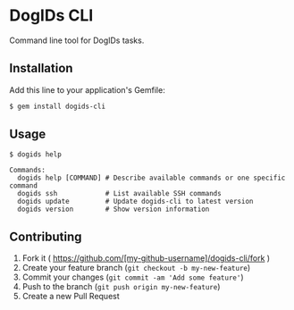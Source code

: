 # DogIDs CLI

Command line tool for DogIDs tasks.

## Installation

Add this line to your application's Gemfile:

```bash
$ gem install dogids-cli
```

## Usage

```
$ dogids help

Commands:
  dogids help [COMMAND] # Describe available commands or one specific command
  dogids ssh            # List available SSH commands
  dogids update         # Update dogids-cli to latest version
  dogids version        # Show version information
```

## Contributing

1. Fork it ( https://github.com/[my-github-username]/dogids-cli/fork )
2. Create your feature branch (`git checkout -b my-new-feature`)
3. Commit your changes (`git commit -am 'Add some feature'`)
4. Push to the branch (`git push origin my-new-feature`)
5. Create a new Pull Request
